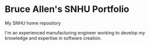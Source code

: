 # Bruce Allen's SNHU Portfolio
My SNHU home repository

I'm an experienced manufacturing engineer working to develop my knowledge and expertise in software creation.

